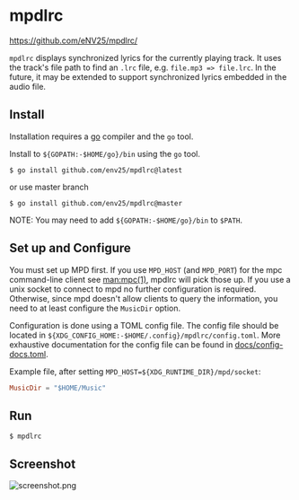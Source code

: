 # mpdlrc

https://github.com/eNV25/mpdlrc/

`mpdlrc` displays synchronized lyrics for the currently playing track. It uses the track's file path to find an `.lrc` file, e.g. `file.mp3 => file.lrc`. In the future, it may be extended to support synchronized lyrics embedded in the audio file.

## Install

Installation requires a [go](http://golang.org/) compiler and the `go` tool.

Install to `${GOPATH:-$HOME/go}/bin` using the `go` tool.
```
$ go install github.com/env25/mpdlrc@latest
```
or use master branch
```
$ go install github.com/env25/mpdlrc@master
```
NOTE: You may need to add `${GOPATH:-$HOME/go}/bin` to `$PATH`.

## Set up and Configure

You must set up MPD first. If you use `MPD_HOST` (and `MPD_PORT`) for
the mpc command-line client see [man:mpc(1)](https://man.archlinux.org/man/mpc.1),
mpdlrc will pick those up. If you use a unix socket to connect to mpd
no further configuration is required. Otherwise, since mpd doesn't allow
clients to query the information, you need to at least configure
the `MusicDir` option.

Configuration is done using a TOML config file. The config file should be
located in `${XDG_CONFIG_HOME:-$HOME/.config}/mpdlrc/config.toml`. More
exhaustive documentation for the config file can be found in
[docs/config-docs.toml](docs/config-docs.toml).

Example file, after setting `MPD_HOST=${XDG_RUNTIME_DIR}/mpd/socket`:

```toml
MusicDir = "$HOME/Music"
```

## Run

```
$ mpdlrc
```

## Screenshot

![screenshot.png](https://user-images.githubusercontent.com/61089994/178155519-89f2829c-9640-459b-8df0-1478354e26ab.png)

